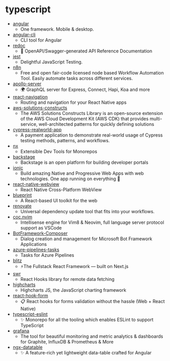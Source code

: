 # typescript
- [angular](https://github.com/angular/angular)
  - One framework. Mobile & desktop.
- [angular-cli](https://github.com/angular/angular-cli)
  - CLI tool for Angular
- [redoc](https://github.com/Redocly/redoc)
  - 📘 OpenAPI/Swagger-generated API Reference Documentation
- [jest](https://github.com/facebook/jest)
  - Delightful JavaScript Testing.
- [n8n](https://github.com/n8n-io/n8n)
  - Free and open fair-code licensed node based Workflow Automation Tool. Easily automate tasks across different services.
- [apollo-server](https://github.com/apollographql/apollo-server)
  - 🌍 GraphQL server for Express, Connect, Hapi, Koa and more
- [react-navigation](https://github.com/react-navigation/react-navigation)
  - Routing and navigation for your React Native apps
- [aws-solutions-constructs](https://github.com/awslabs/aws-solutions-constructs)
  - The AWS Solutions Constructs Library is an open-source extension of the AWS Cloud Development Kit (AWS CDK) that provides multi-service, well-architected patterns for quickly defining solutions
- [cypress-realworld-app](https://github.com/cypress-io/cypress-realworld-app)
  - A payment application to demonstrate real-world usage of Cypress testing methods, patterns, and workflows.
- [nx](https://github.com/nrwl/nx)
  - Extensible Dev Tools for Monorepos
- [backstage](https://github.com/spotify/backstage)
  - Backstage is an open platform for building developer portals
- [ionic](https://github.com/ionic-team/ionic)
  - Build amazing Native and Progressive Web Apps with web technologies. One app running on everything 🎉
- [react-native-webview](https://github.com/react-native-community/react-native-webview)
  - React Native Cross-Platform WebView
- [blueprint](https://github.com/palantir/blueprint)
  - A React-based UI toolkit for the web
- [renovate](https://github.com/renovatebot/renovate)
  - Universal dependency update tool that fits into your workflows.
- [coc.nvim](https://github.com/neoclide/coc.nvim)
  - Intellisense engine for Vim8 & Neovim, full language server protocol support as VSCode
- [BotFramework-Composer](https://github.com/microsoft/BotFramework-Composer)
  - Dialog creation and management for Microsoft Bot Framework Applications
- [azure-pipelines-tasks](https://github.com/microsoft/azure-pipelines-tasks)
  - Tasks for Azure Pipelines
- [blitz](https://github.com/blitz-js/blitz)
  - ⚡️The Fullstack React Framework — built on Next.js
- [swr](https://github.com/vercel/swr)
  - React Hooks library for remote data fetching
- [highcharts](https://github.com/highcharts/highcharts)
  - Highcharts JS, the JavaScript charting framework
- [react-hook-form](https://github.com/react-hook-form/react-hook-form)
  - 📋 React hooks for forms validation without the hassle (Web + React Native)
- [typescript-eslint](https://github.com/typescript-eslint/typescript-eslint)
  - ✨ Monorepo for all the tooling which enables ESLint to support TypeScript
- [grafana](https://github.com/grafana/grafana)
  - The tool for beautiful monitoring and metric analytics & dashboards for Graphite, InfluxDB & Prometheus & More
- [ngx-datatable](https://github.com/swimlane/ngx-datatable)
  - ✨ A feature-rich yet lightweight data-table crafted for Angular
